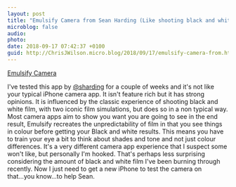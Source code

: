 ```yaml
---
layout: post
title: "Emulsify Camera from Sean Harding (Like shooting black and white film)"
microblog: false
audio: 
photo: 
date: 2018-09-17 07:42:37 +0100
guid: http://ChrisJWilson.micro.blog/2018/09/17/emulsify-camera-from.html
---
```

[Emulsify Camera](https://itunes.apple.com/gb/app/emulsify-camera/id1408272207?mt=8)

I've tested this app by [@sharding](https://micro.blog/sharding) for a couple of weeks and it's not like your typical iPhone camera app. It isn't feature rich but it has strong opinions. It is influenced by the classic experience of shooting black and white film, with two iconic film simulations, but does so in a non typical way. Most camera apps aim to show you want you are going to see in the end result, Emulsify recreates the unpredictability of film in that you see things in colour before getting your Black and white results. This means you have to train your eye a bit to think about shades and tone and not just colour differences. 
It's a very different camera app experience that I suspect some won't like, but personally I'm hooked. That's perhaps less surprising considering the amount of black and white film I've been burning through recently. Now I just need to get a new iPhone to test the camera on that...you know...to help Sean. 
